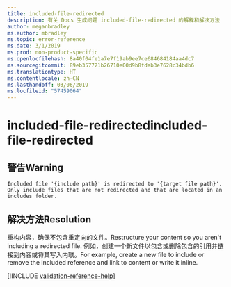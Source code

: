```yaml
---
title: included-file-redirected
description: 有关 Docs 生成问题 included-file-redirected 的解释和解决方法
author: meganbradley
ms.author: mbradley
ms.topic: error-reference
ms.date: 3/1/2019
ms.prod: non-product-specific
ms.openlocfilehash: 8a40f04fe1a7e7f19ab9ee7ce684684184aa4dc7
ms.sourcegitcommit: 89eb357721b26710e00d9b8fdab3e7628c34bdb6
ms.translationtype: HT
ms.contentlocale: zh-CN
ms.lasthandoff: 03/06/2019
ms.locfileid: "57459064"
---
```

# <a name="included-file-redirected"></a><span data-ttu-id="54200-103">included-file-redirected</span><span class="sxs-lookup"><span data-stu-id="54200-103">included-file-redirected</span></span>

## <a name="warning"></a><span data-ttu-id="54200-104">警告</span><span class="sxs-lookup"><span data-stu-id="54200-104">Warning</span></span>

`Included file '{include path}' is redirected to '{target file path}'. Only include files that are not redirected and that are located in an includes folder.`

## <a name="resolution"></a><span data-ttu-id="54200-105">解决方法</span><span class="sxs-lookup"><span data-stu-id="54200-105">Resolution</span></span>

<span data-ttu-id="54200-106">重构内容，确保不包含重定向的文件。</span><span class="sxs-lookup"><span data-stu-id="54200-106">Restructure your content so you aren't including a redirected file.</span></span> <span data-ttu-id="54200-107">例如，创建一个新文件以包含或删除包含的引用并链接到内容或将其写入内联。</span><span class="sxs-lookup"><span data-stu-id="54200-107">For example, create a new file to include or remove the included reference and link to content or write it inline.</span></span>

<!--make sure to add this file to your includes folder and verify the path-->
[!INCLUDE [validation-reference-help](includes/validation-reference-help.md)]
